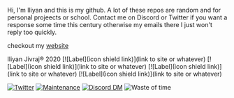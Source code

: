
Hi, 
I'm Iliyan and this is my github. A lot of these repos are random and for personal projeects or school. Contact me on Discord or Twitter if you want a response some time this century otherwise my emails there I just won't reply too quickly.

checkout my [website](iliyan.dev)

Iliyan Jivraj® 2020
[![Label](icon shield link)](link to site or whatever)
[![Label](icon shield link)](link to site or whatever)
[![Label](icon shield link)](link to site or whatever)
[![Label](icon shield link)](link to site or whatever)

[![Twitter](https://img.shields.io/twitter/follow/iliyan_jivraj?style=social)](https://twitter.com/iliyan_jivraj)
[![Maintenance](https://img.shields.io/badge/Maintained%3F-yes-green.svg)](https://github.com/iliyan61/iliyan61/graphs/commit-activity)
[![Discord DM](https://img.shields.io/badge/Discord-DM%20me-blueviolet)](https://discordapp.com/users/368367700772388865/)
![Waste of time](https://img.shields.io/badge/Waste%20of%20time%3F-Yes-blue)
